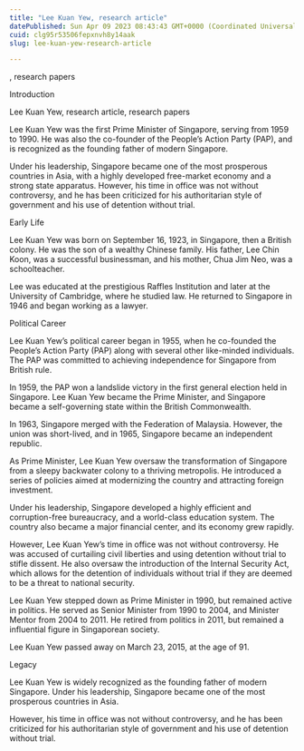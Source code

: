```yaml
---
title: "Lee Kuan Yew, research article"
datePublished: Sun Apr 09 2023 08:43:43 GMT+0000 (Coordinated Universal Time)
cuid: clg95r53506fepxnvh8y14aak
slug: lee-kuan-yew-research-article

---
```


, research papers

Introduction

Lee Kuan Yew, research article, research papers

Lee Kuan Yew was the first Prime Minister of Singapore, serving from 1959 to 1990. He was also the co-founder of the People’s Action Party (PAP), and is recognized as the founding father of modern Singapore.

Under his leadership, Singapore became one of the most prosperous countries in Asia, with a highly developed free-market economy and a strong state apparatus. However, his time in office was not without controversy, and he has been criticized for his authoritarian style of government and his use of detention without trial.

Early Life

Lee Kuan Yew was born on September 16, 1923, in Singapore, then a British colony. He was the son of a wealthy Chinese family. His father, Lee Chin Koon, was a successful businessman, and his mother, Chua Jim Neo, was a schoolteacher.

Lee was educated at the prestigious Raffles Institution and later at the University of Cambridge, where he studied law. He returned to Singapore in 1946 and began working as a lawyer.

Political Career

Lee Kuan Yew’s political career began in 1955, when he co-founded the People’s Action Party (PAP) along with several other like-minded individuals. The PAP was committed to achieving independence for Singapore from British rule.

In 1959, the PAP won a landslide victory in the first general election held in Singapore. Lee Kuan Yew became the Prime Minister, and Singapore became a self-governing state within the British Commonwealth.

In 1963, Singapore merged with the Federation of Malaysia. However, the union was short-lived, and in 1965, Singapore became an independent republic.

As Prime Minister, Lee Kuan Yew oversaw the transformation of Singapore from a sleepy backwater colony to a thriving metropolis. He introduced a series of policies aimed at modernizing the country and attracting foreign investment.

Under his leadership, Singapore developed a highly efficient and corruption-free bureaucracy, and a world-class education system. The country also became a major financial center, and its economy grew rapidly.

However, Lee Kuan Yew’s time in office was not without controversy. He was accused of curtailing civil liberties and using detention without trial to stifle dissent. He also oversaw the introduction of the Internal Security Act, which allows for the detention of individuals without trial if they are deemed to be a threat to national security.

Lee Kuan Yew stepped down as Prime Minister in 1990, but remained active in politics. He served as Senior Minister from 1990 to 2004, and Minister Mentor from 2004 to 2011. He retired from politics in 2011, but remained a influential figure in Singaporean society.

Lee Kuan Yew passed away on March 23, 2015, at the age of 91.

Legacy

Lee Kuan Yew is widely recognized as the founding father of modern Singapore. Under his leadership, Singapore became one of the most prosperous countries in Asia.

However, his time in office was not without controversy, and he has been criticized for his authoritarian style of government and his use of detention without trial.